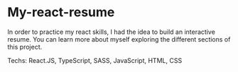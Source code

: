 # My-react-resume

In order to practice my react skills, I had the idea to build an interactive resume. You can learn more about myself exploring the different sections of this project.

Techs: React.JS, TypeScript, SASS, JavaScript, HTML, CSS
